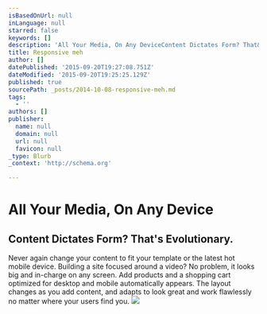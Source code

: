 ```yaml
---
isBasedOnUrl: null
inLanguage: null
starred: false
keywords: []
description: 'All Your Media, On Any DeviceContent Dictates Form? That&#39;s Evolutionary.Never again change your content to fit your template or the latest hot mobile devi'
title: Responsive meh
author: []
datePublished: '2015-09-20T19:27:08.751Z'
dateModified: '2015-09-20T19:25:25.129Z'
published: true
sourcePath: _posts/2014-10-08-responsive-meh.md
tags:
  - ''
authors: []
publisher:
  name: null
  domain: null
  url: null
  favicon: null
_type: Blurb
_context: 'http://schema.org'

---
```

# All Your Media, On Any Device

## Content Dictates Form? That's Evolutionary.

Never again change your content to fit your template or the latest hot mobile device. Building a site focused around a video? No problem, it looks big and in-charge on any screen. Add products and a shopping cart optimized for desktop and mobile automatically appears. The layout changes as you add content, and adapts to look great and work flawlessly no matter where your users find you.
![](https://s3-us-west-2.amazonaws.com/cdn.thegrid.io/posts/Page-Setp.gif)
